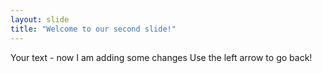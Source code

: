 ```yaml
---
layout: slide
title: "Welcome to our second slide!"
---
```

Your text - now I am adding some changes
Use the left arrow to go back!
